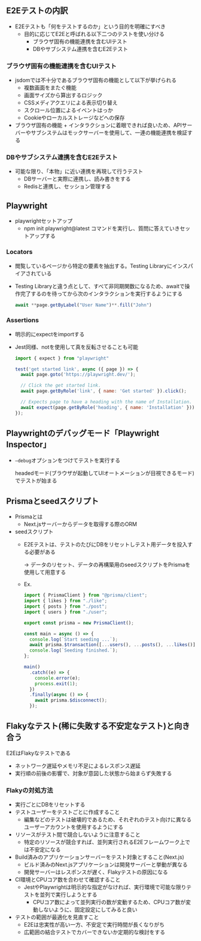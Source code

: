 ## E2Eテストの内訳

- E2Eテストも「何をテストするのか」という目的を明確にすべき
    - 目的に応じてE2Eと呼ばれる以下二つのテストを使い分ける
        - ブラウザ固有の機能連携を含むUIテスト
        - DBやサブシステム連携を含むE2Eテスト

### ブラウザ固有の機能連携を含むUIテスト

- jsdomでは不十分であるブラウザ固有の機能として以下が挙げられる
    - 複数画面をまたぐ機能
    - 画面サイズから算出するロジック
    - CSSメディアクエリによる表示切り替え
    - スクロール位置によるイベントはっか
    - Cookieやローカルストレージなどへの保存
- ブラウザ固有の機能 + インタラクションに着眼できれば良いため、APIサーバーやサブシステムはモックサーバーを使用して、一連の機能連携を検証する

### DBやサブシステム連携を含むE2Eテスト

- 可能な限り、「本物」に近い連携を再現して行うテスト
    - DBサーバーと実際に連携し、読み書きをする
    - Redisと連携し、セッション管理する

## Playwright

- playwrightセットアップ
    - npm init playwright@latest コマンドを実行し、質問に答えていきセットアップする

### Locators

- 閲覧しているページから特定の要素を抽出する。Testing Libraryにインスパイアされている
- Testing Libraryと違う点として、すべて非同期関数になるため、awaitで操作完了するのを待ってから次のインタラクションを実行するようにする
    
    ```jsx
    await **page.getByLabel("User Name")**.fill("John")
    ```
    

### Assertions

- 明示的にexpectをimportする
- Jest同様、notを使用して真を反転させることも可能
    
    ```jsx
    import { expect } from "playwright"
    
    test('get started link', async ({ page }) => {
      await page.goto('https://playwright.dev/');
    
      // Click the get started link.
      await page.getByRole('link', { name: 'Get started' }).click();
    
      // Expects page to have a heading with the name of Installation.
      await expect(page.getByRole('heading', { name: 'Installation' })).toBeVisible();
    });
    ```
    

## Playwrightのデバッグモード「Playwright Inspector」

- `—debug`オプションをつけてテストを実行する
    
    headedモード(ブラウザが起動してUIオートメーションが目視できるモード)でテストが始まる
    

## Prismaとseedスクリプト

- Prismaとは
    - Next.jsサーバーからデータを取得する際のORM
- seedスクリプト
    - E2Eテストは、テストのたびにDBをリセットしテスト用データを投入する必要がある
        
        → データのリセット、データの再構築用のseedスクリプトをPrismaを使用して用意する
        
    - Ex.
        
        ```jsx
        import { PrismaClient } from "@prisma/client";
        import { likes } from "./like";
        import { posts } from "./post";
        import { users } from "./user";
        
        export const prisma = new PrismaClient();
        
        const main = async () => {
          console.log(`Start seeding ...`);
          await prisma.$transaction([...users(), ...posts(), ...likes()]);
          console.log(`Seeding finished.`);
        };
        
        main()
          .catch((e) => {
            console.error(e);
            process.exit(1);
          })
          .finally(async () => {
            await prisma.$disconnect();
          });
        ```
        

## Flakyなテスト(稀に失敗する不安定なテスト)と向き合う

E2EはFlakyなテストである

- ネットワーク遅延やメモリ不足によるレスポンス遅延
- 実行順の前後の影響で、対象が意図した状態から始まらず失敗する

### Flakyの対処方法

- 実行ごとにDBをリセットする
- テストユーザーをテストごとに作成すること
    - 編集などのテストは破壊的であるため、それぞれのテスト向けに異なるユーザーアカウントを使用するようにする
- リソースがテスト間で競合しないように注意すること
    - 特定のリソースが競合すれば、並列実行されるE2Eフレームワーク上では不安定になる
- Build済みのアプリケーションサーバーをテスト対象とすること(Next.js)
    - ビルド済みのNext.jsアプリケーションは開発サーバーと挙動が異なる
    - 開発サーバーはレスポンスが遅く、Flakyテストの原因になる
- CI環境とCPUコア数を合わせて確認すること
    - JestやPlaywrightは明示的な指定がなければ、実行環境で可能な限りテストを並列で実行しようとする
        - CPUコア数によって並列実行の数が変動するため、CPUコア数が変動しないように、固定設定にしてみると良い
- テストの範囲が最適化を見直すこと
    - E2Eは忠実性が高い一方、不安定で実行時間が長くなりがち
    - 広範囲の結合テストでカバーできないか定期的な検討をする